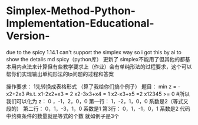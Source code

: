 # Simplex-Method-Python-Implementation-Educational-Version-
due to the spicy 1.14.1 can't support the simplex way so i got this by ai to show the detalis 
md spicy（python库） 更新了 simplex不能用了但其他的都基本用内点法来计算但有些教学要求上（作业）会有单纯形法的过程要求，这个可以帮你们实现输出单纯形法的lp问题的过程和答案


操作要求：
1先转换成表格形式
（算了我给你们搞个例子）
题目：
min z = -x2+2x3
#s.t. x1-2x2+x3 = 2
      x2-3x3+x4 = 1
      x2-x3+x5  =2
x12345 >= 0 
#所以我们可以化为
z：
0 ，-1，2，0，0 
第一行：
1，-2，1，0，0
系数是2（等式又段的）
第二行：
0，1，-3，1，0
系数是1
第3行：
0，1，-1，0，1
系数是2
代码中约束条件的数量就是等式的个数
就如例子是3个

